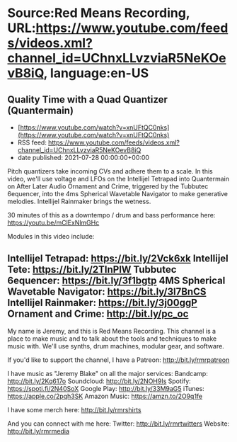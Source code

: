 # Source:Red Means Recording, URL:https://www.youtube.com/feeds/videos.xml?channel_id=UChnxLLvzviaR5NeKOevB8iQ, language:en-US

## Quality Time with a Quad Quantizer (Quantermain)
 - [https://www.youtube.com/watch?v=xnUFtQC0nks](https://www.youtube.com/watch?v=xnUFtQC0nks)
 - RSS feed: https://www.youtube.com/feeds/videos.xml?channel_id=UChnxLLvzviaR5NeKOevB8iQ
 - date published: 2021-07-28 00:00:00+00:00

Pitch quantizers take incoming CVs and adhere them to a scale. In this video, we'll use voltage and LFOs on the Intellijel Tetrapad into Quantermain on After Later Audio Ornament and Crime, triggered by the Tubbutec 6equencer, into the 4ms Spherical Wavetable Navigator to make generative melodies.  Intellijel Rainmaker brings the wetness.

30 minutes of this as a downtempo / drum and bass performance here: https://youtu.be/mClExNlmGHc

Modules in this video include: 

Intellijel Tetrapad: https://bit.ly/2Vck6xk
Intellijel Tete: https://bit.ly/2TInPlW
Tubbutec 6equencer: https://bit.ly/3f1bgtp
4MS Spherical Wavetable Navigator: https://bit.ly/3l7BnCS
Intellijel Rainmaker: https://bit.ly/3j00ggP
Ornament and Crime: http://bit.ly/pc_oc
------------------------------------
My name is Jeremy, and this is Red Means Recording. This channel is a place to make music and to talk about the tools and techniques to make music with. We'll use synths, drum machines, modular gear, and software. 

If you'd like to support the channel, I have a Patreon:  http://bit.ly/rmrpatreon

I have music as "Jeremy Blake" on all the major services: 
Bandcamp: http://bit.ly/2Kq617o
Soundcloud: http://bit.ly/2NOH9Is
Spotify: https://spoti.fi/2N40SoX
Google Play: http://bit.ly/33M9aG5
iTunes: https://apple.co/2pqh3SK
Amazon Music: https://amzn.to/2O9q1fe

I have some merch here: http://bit.ly/rmrshirts

And you can connect with me here: 
Twitter: http://bit.ly/rmrtwitters
Website: http://bit.ly/rmrmedia

